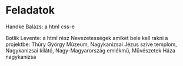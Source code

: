 # Feladatok
<p>Handke Balázs: a html css-e</p>
Botlik Levente: a html rész
Nevezetességek amiket bele kell rakni a projektbe: Thúry György Múzeum, Nagykanizsai Jézus szíve templom, Nagykanizsai kilátó, Nagy-Magyarország emlékmű, Művészetek Háza nagykanizsa
 
